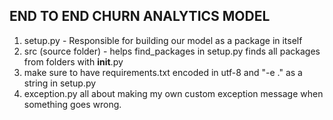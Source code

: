 ## END TO END CHURN ANALYTICS MODEL

1. setup.py - Responsible for building our model as a package in itself
2. src (source folder) - helps find_packages in setup.py finds all packages from folders with __init__.py
3. make sure to have requirements.txt encoded in utf-8 and "-e ." as a string in setup.py
4. exception.py all about making my own custom exception message when something goes wrong.
